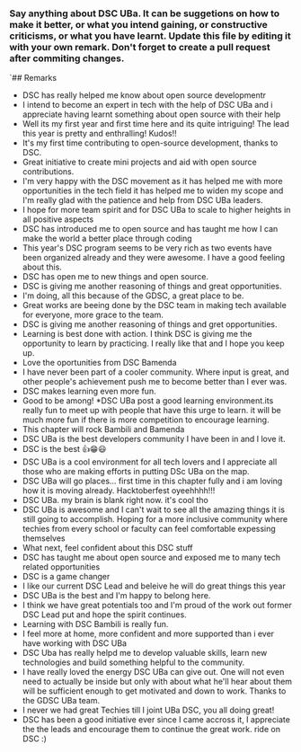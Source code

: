 ### Say anything about DSC UBa. It can be suggetions on how to make it better, or what you intend gaining, or constructive criticisms, or what you have learnt. Update this file by editing it with your own remark. Don't forget to create a pull request after commiting changes.


`## Remarks

* DSC has really helped me know about open source developmentr
* I intend to become an expert in tech with the help of DSC UBa and i appreciate having learnt something about open source with their help
* Well its my first year and first time here and its quite intriguing! The lead this year is pretty and enthralling! Kudos!!
* It's my first time contributing to open-source development, thanks to DSC. 
* Great initiative to create mini projects and aid with open source contributions.
* I'm very happy with the DSC movement as it has helped me with more opportunities in the tech field it has helped me to widen my scope and I'm really glad with the patience and help from DSC UBa leaders.
* I hope for more team spirit and for DSC UBa to scale to higher heights in all positive aspects 
* DSC has introduced me to open source and has taught me how I can make the world a better place through coding
* This year's DSC program seems to be very rich as two events have been organized already and they were awesome. I have a good feeling about this.
* DSC has open me to new things and open source. 
* DSC is giving me another reasoning of things and great opportunities. 
* I'm doing, all this because of the GDSC, a great place to be. 
* Great works are beeing done by the DSC team in making tech available for everyone, more grace to the team. 
* DSC is giving me another reasoning of things and gret opportunities. 
* Learning is best done with action. I think DSC is giving me the opportunity to learn by practicing. I really like that and I hope you keep up. 
* Love the oportunities from DSC Bamenda 
* I have never been part of a cooler community. Where input is great, and other people's achievement push me to become
better than I ever was.  
* DSC makes learning even more fun. 
* Good to be among! 
*DSC UBa post a good learning environment.its really fun to meet up with people that have this urge to learn.
it will be much more fun if there is more competition to encourage learning.
* This chapter will rock Bambili and Bamenda
* DSC UBa is the best developers community I have been in and I love it.
* DSC is the best 👍😁😃
* DSC UBa is a cool environment for all tech lovers and I appreciate all those who are making efforts in putting DSc UBa on the map.
* DSC UBa will go places... first time in this chapter fully and i am loving how it is moving already. Hacktoberfest oyeehhhh!!!
* DSC UBa. my brain is blank right now. it's cool tho
* DSC UBa is awesome and I can't wait to see all the amazing things it is still going to accomplish. Hoping for a more inclusive community where techies from every school or faculty can feel comfortable expessing themselves
* What next, feel confident about this DSC stuff
* DSC has taught me about open source and exposed me to many tech related opportunities
* DSC is a game changer
* I like our current DSC Lead and beleive he will do great things this year
* DSC UBa is the best and I'm happy to belong here.
* I think we have great potentials too and I'm proud of the work out former DSC Lead put and hope the spirit continues.
* Learning with DSC Bambili is really fun.
* I feel more at home, more confident and more supported than i ever have working with DSC UBa
* DSC Uba has really helpd me to develop valuable skills, learn new technologies and build something helpful to the community.
* I have really loved the energy DSC UBa can give out. One will not even need to actually be inside but only with about what he'll hear about them will be sufficient enough to get motivated and down to work. Thanks to the GDSC UBa team.
* I never we had great Techies till I joint UBa DSC, you all doing great!
* DSC has been a good initiative ever since I came accross it, I  appreciate the the leads and encourage them to continue the great work. ride on DSC :) 
